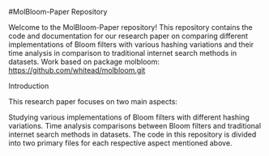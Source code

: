
#MolBloom-Paper Repository

Welcome to the MolBloom-Paper repository! This repository contains the code and documentation for our research paper on comparing different implementations of Bloom filters with various hashing variations and their time analysis in comparison to traditional internet search methods in datasets. Work based on package molbloom: https://github.com/whitead/molbloom.git

Introduction

This research paper focuses on two main aspects:

Studying various implementations of Bloom filters with different hashing variations.
Time analysis comparisons between Bloom filters and traditional internet search methods in datasets.
The code in this repository is divided into two primary files for each respective aspect mentioned above.

